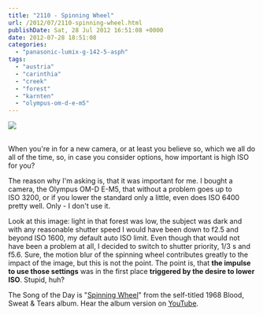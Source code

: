 ```yaml
---
title: "2110 - Spinning Wheel"
url: /2012/07/2110-spinning-wheel.html
publishDate: Sat, 28 Jul 2012 16:51:08 +0000
date: 2012-07-28 18:51:08
categories: 
  - "panasonic-lumix-g-142-5-asph"
tags: 
  - "austria"
  - "carinthia"
  - "creek"
  - "forest"
  - "karnten"
  - "olympus-om-d-e-m5"
---
```

<div class="container">
<div class="center"><a target="_blank" href="https://d25zfm9zpd7gm5.cloudfront.net/1200x1200/2012/20120728_161807_lr.jpg"><img src="https://d25zfm9zpd7gm5.cloudfront.net/0600x0600/2012/20120728_161807_lr.jpg" /></a></div>
</div>
<br />

When you're in for a new camera, or at least you believe so, which we all do all of the time, so, in case you consider options, how important is high ISO for you?

The reason why I'm asking is, that it was important for me. I bought a camera, the Olympus OM-D E-M5, that without a problem goes up to ISO&nbsp;3200, or if you lower the standard only a little, even does ISO&nbsp;6400 pretty well. Only - I don't use it.

Look at this image: light in that forest was low, the subject was dark and with any reasonable shutter speed I would have been down to f2.5 and beyond ISO&nbsp;1600, my default auto ISO limit. Even though that would not have been a problem at all, I decided to switch to shutter priority, 1/3&nbsp;s and f5.6. Sure, the motion blur of the spinning wheel contributes greatly to the impact of the image, but this is not the point. The point is, that <strong>the impulse to use those settings</strong> was in the first place <strong>triggered by the desire to lower ISO</strong>. Stupid, huh?

 The Song of the Day is "<a href="http://www.lyricsmode.com/lyrics/b/blood_sweat_tears/spinning_wheel.html" target="_blank">Spinning Wheel</a>" from the self-titled 1968 Blood, Sweat &amp; Tears album. Hear the album version on <a href="http://www.youtube.com/watch?v=9RRa8j2y6B8" target="_blank">YouTube</a>.
